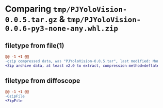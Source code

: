 # Comparing `tmp/PJYoloVision-0.0.5.tar.gz` & `tmp/PJYoloVision-0.0.6-py3-none-any.whl.zip`

## filetype from file(1)

```diff
@@ -1 +1 @@
-gzip compressed data, was "PJYoloVision-0.0.5.tar", last modified: Mon Jul  3 13:22:52 2023, max compression
+Zip archive data, at least v2.0 to extract, compression method=deflate
```

## filetype from diffoscope

```diff
@@ -1 +1 @@
-GzipFile
+ZipFile
```

